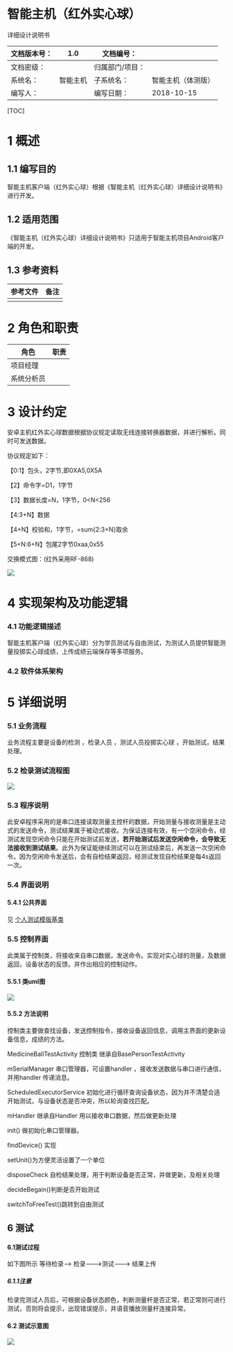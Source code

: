 # 智能主机（红外实心球）

详细设计说明书

| 文档版本号： | 1.0      | 文档编号：      |                    |
| ------------ | -------- | --------------- | ------------------ |
| 文档密级：   |          | 归属部门/项目： |                    |
| 系统名：     | 智能主机 | 子系统名：      | 智能主机（体测版） |
| 编写人：     |          | 编写日期：      | 2018-10-15         |

[TOC]



# 1 **概述**

## 1.1 **编写目的**

 智能主机客户端（红外实心球）根据《智能主机（红外实心球）详细设计说明书》进行开发。

 

## 1.2 **适用范围**

《智能主机（红外实心球）详细设计说明书》只适用于智能主机项目Android客户端的开发。

 

## 1.3 **参考资料**

| **参考文件** | **备注** |
| ------------ | -------- |
|              |          |

 

# 2 **角色和职责**

| **角色**   | **职责** |
| ---------- | -------- |
| 项目经理   |          |
| 系统分析员 |          |

 

# 3 **设计约定**

安卓主机红外实心球数据根据协议规定读取无线连接转换器数据，并进行解析。同时可发送数据。

协议规定如下：

【0:1】包头，2字节,即0XA5,0X5A

【2】命令字=D1，1字节

【3】数据长度=N，1字节，0<N<256

【4:3+N】数据

【4+N】校验和，1字节，=sum{2:3+N}取余

【5+N:6+N】包尾2字节0xaa,0x55

交换模式图：(红外采用RF-868)

![](./image/ball.png)

# 4  **实现架构及功能逻辑**



### 4.1 **功能逻辑描述**

智能主机客户端（红外实心球）分为学员测试与自由测试，为测试人员提供智能测量投掷实心球成绩，上传成绩云端保存等多项服务。 



### 4.2 **软件体系架构**



# 5 详细说明

### 5.1 业务流程

业务流程主要是设备的检测 ，检录人员 ，测试人员投掷实心球 ，开始测试，结果处理。

### 5.2 检录测试流程图

![](./image/ball1.png)



### 5.3 程序说明

此安卓程序采用的是串口连接读取测量主控杆的数据，开始测量与接收测量是主动式的发送命令，测试结果属于被动式接收。为保证连接有效，有一个空闲命令，经测试发现空闲命令只能在开始测试前发送，**若开始测试后发送空闲命令，会导致无法接收到测试结果**。此外为保证能继续测试可以在测试结束后，再发送一次空闲命令。因为空闲命令发送后，会有自检结果返回，经测试发现自检结果是每4s返回一次。

### 5.4 界面说明

#### 5.4.1 公共界面 

见 [个人测试模版基类](./个人测试模版基类（BasePersonTestActivity）.md)



### 5.5 控制界面

此类属于控制类，将接收来自串口数据，发送命令。实现对实心球的测量，及数据返回，设备状态的反馈。并作出相应的控制动作。

#### 5.5.1 类uml图



![](./image/ball5.png)

#### 5.5.2 方法说明

控制类主要做查找设备，发送控制指令，接收设备返回信息，调用主界面的更新设备信息，成绩的方法。

MedicineBallTestActivity 控制类 继承自BasePersonTestActivity 

mSerialManager 串口管理器，可设置handler ，接收发送数据与串口进行通信，并用handler 传递消息。

ScheduledExecutorService  初始化进行循环查询设备状态，因为并不清楚合适开始测试，与设备状态是否冲突，所以轮询查找匹配。

mHandler 继承自Handler 用以接收串口数据，然后做更新处理

init() 做初始化串口管理器。

findDevice() 实现

setUnit()为方便灵活设置了一个单位

disposeCheck 自检结果处理，用于判断设备是否正常，并做更新，及相关处理

decideBegain()判断是否开始测试

switchToFreeTest()跳转到自由测试





## 6 测试

#### 6.1测试过程

如下图所示 等待检录--> 检录--->测试---> 结果上传

##### 6.1.1注意   

检录完测试人员后，可根据设备状态颜色，判断测量杆是否正常，若正常则可进行测试，否则将会提示，出现错误提示，并语音播放测量杆连接异常。

#### 6.2 测试示意图

![](./image/ball6.png)